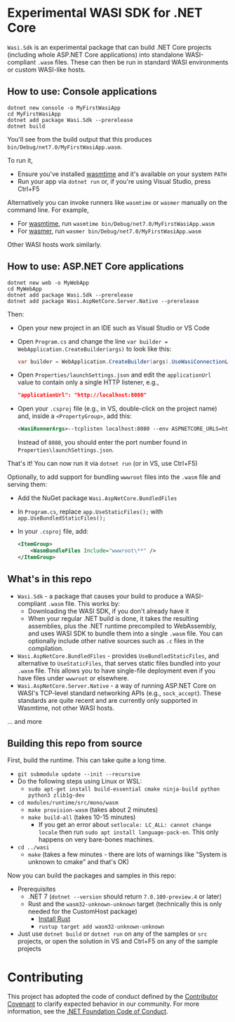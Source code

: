 # Experimental WASI SDK for .NET Core

`Wasi.Sdk` is an experimental package that can build .NET Core projects (including whole ASP.NET Core applications) into standalone WASI-compliant `.wasm` files. These can then be run in standard WASI environments or custom WASI-like hosts.

## How to use: Console applications

```
dotnet new console -o MyFirstWasiApp
cd MyFirstWasiApp
dotnet add package Wasi.Sdk --prerelease
dotnet build
```

You'll see from the build output that this produces `bin/Debug/net7.0/MyFirstWasiApp.wasm`.

To run it,

 * Ensure you've installed [wasmtime](https://github.com/bytecodealliance/wasmtime) and it's available on your system `PATH`
 * Run your app via `dotnet run` or, if you're using Visual Studio, press Ctrl+F5

Alternatively you can invoke runners like `wasmtime` or `wasmer` manually on the command line. For example,

 * For [wasmtime](https://github.com/bytecodealliance/wasmtime), run `wasmtime bin/Debug/net7.0/MyFirstWasiApp.wasm`
 * For [wasmer](https://wasmer.io/), run `wasmer bin/Debug/net7.0/MyFirstWasiApp.wasm`

Other WASI hosts work similarly.

## How to use: ASP.NET Core applications

```
dotnet new web -o MyWebApp
cd MyWebApp
dotnet add package Wasi.Sdk --prerelease
dotnet add package Wasi.AspNetCore.Server.Native --prerelease
```

Then:

 * Open your new project in an IDE such as Visual Studio or VS Code
 * Open `Program.cs` and change the line `var builder = WebApplication.CreateBuilder(args)` to look like this:

   ```cs
   var builder = WebApplication.CreateBuilder(args).UseWasiConnectionListener();
   ```

 * Open `Properties/launchSettings.json` and edit the `applicationUrl` value to contain only a single HTTP listener, e.g.,

   ```json
   "applicationUrl": "http://localhost:8080"
   ```

 * Open your `.csproj` file (e.g., in VS, double-click on the project name) and, inside a `<PropertyGroup>`, add this:

   ```xml
   <WasiRunnerArgs>--tcplisten localhost:8080 --env ASPNETCORE_URLS=http://localhost:8080</WasiRunnerArgs>
   ```

   Instead of `8080`, you should enter the port number found in `Properties\launchSettings.json`.

That's it! You can now run it via `dotnet run` (or in VS, use Ctrl+F5)

Optionally, to add support for bundling `wwwroot` files into the `.wasm` file and serving them:

 * Add the NuGet package `Wasi.AspNetCore.BundledFiles`
 * In `Program.cs`, replace `app.UseStaticFiles();` with `app.UseBundledStaticFiles();`
 * In your `.csproj` file, add:

   ```xml
   <ItemGroup>
       <WasmBundleFiles Include="wwwroot\**" />
   </ItemGroup>
   ```

## What's in this repo

 * `Wasi.Sdk` - a package that causes your build to produce a WASI-compliant `.wasm` file. This works by:
   * Downloading the WASI SDK, if you don't already have it
   * When your regular .NET build is done, it takes the resulting assemblies, plus the .NET runtime precompiled to WebAssembly, and uses WASI SDK to bundle them into a single `.wasm` file. You can optionally include other native sources such as `.c` files in the compilation.
 * `Wasi.AspNetCore.BundledFiles` - provides `UseBundledStaticFiles`, and alternative to `UseStaticFiles`, that serves static files bundled into your `.wasm` file. This allows you to have single-file deployment even if you have files under `wwwroot` or elsewhere.
 * `Wasi.AspNetCore.Server.Native` - a way of running ASP.NET Core on WASI's TCP-level standard networking APIs (e.g., `sock_accept`). These standards are quite recent and are currently only supported in Wasmtime, not other WASI hosts.

... and more

## Building this repo from source

First, build the runtime. This can take quite a long time.

* `git submodule update --init --recursive`
* Do the following steps using Linux or WSL:
  * `sudo apt-get install build-essential cmake ninja-build python python3 zlib1g-dev`
* `cd modules/runtime/src/mono/wasm`
  * `make provision-wasm` (takes about 2 minutes)
  * `make build-all` (takes 10-15 minutes)
    * If you get an error about `setlocale: LC_ALL: cannot change locale` then  run `sudo apt install language-pack-en`. This only happens on very bare-bones machines.
* `cd ../wasi`
  * `make` (takes a few minutes - there are lots of warnings like "System is unknown to cmake" and that's OK)
  

Now you can build the packages and samples in this repo:

* Prerequisites
  * .NET 7 (`dotnet --version` should return `7.0.100-preview.4` or later)
  * Rust and the `wasm32-unknown-unknown` target (technically this is only needed for the CustomHost package)
    * [Install Rust](https://www.rust-lang.org/tools/install)
    * `rustup target add wasm32-unknown-unknown`
* Just use `dotnet build` or `dotnet run` on any of the samples or `src` projects, or open the solution in VS and Ctrl+F5 on any of the sample projects

# Contributing

This project has adopted the code of conduct defined by the [Contributor Covenant](https://contributor-covenant.org) to clarify expected behavior in our community. For more information, see the [.NET Foundation Code of Conduct](https://www.dotnetfoundation.org/code-of-conduct).